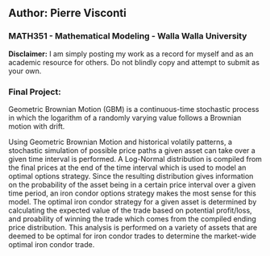 ## Author: Pierre Visconti
### MATH351 - Mathematical Modeling - Walla Walla University

**Disclaimer:** I am simply posting my work as a record for myself and as an academic resource for others. Do not blindly copy and attempt to submit as your own. 

### Final Project: ###
Geometric Brownian Motion (GBM) is a continuous-time stochastic process in which the logarithm of a randomly varying value follows a Brownian motion with drift.

Using Geometric Brownian Motion and historical volatily patterns, a stochastic simulation of possible price paths a given asset can take over a given time interval is performed. A Log-Normal distribution is compiled from the final prices at the end of the time interval which is used to model an optimal options strategy. Since the resulting distribution gives information on the probability of the asset being in a certain price interval over a given time period, an iron condor options strategy makes the most sense for this model. The optimal iron condor strategy for a given asset is determined by calculating the expected value of the trade based on potential profit/loss, and proability of winning the trade which comes from the compiled ending price distribution. This analysis is performed on a variety of assets that are deemed to be optimal for iron condor trades to determine the market-wide optimal iron condor trade. 
